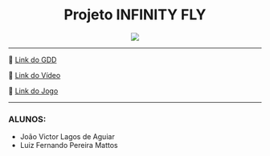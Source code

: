 <!-- CABEÇALHO --> 
<h1 align="center">Projeto INFINITY FLY</h1>

<!-- GIF do jogo -->
<p align="center">
    <img src="https://media.giphy.com/media/MAsPvc2RN77pwhBORq/giphy.gif">
</p>

<hr>

<!-- Links -->
<p>🔗 <a href="https://s3.us-west-2.amazonaws.com/secure.notion-static.com/4ba19ae6-d9fc-46d7-88bf-19422c0bb4aa/GDD.pdf?X-Amz-Algorithm=AWS4-HMAC-SHA256&X-Amz-Content-Sha256=UNSIGNED-PAYLOAD&X-Amz-Credential=AKIAT73L2G45EIPT3X45%2F20221216%2Fus-west-2%2Fs3%2Faws4_request&X-Amz-Date=20221216T210511Z&X-Amz-Expires=86400&X-Amz-Signature=b11a4ece738b86d98cb8a1de04ac0ee319268331e6d63f8c8bc8b42259e842af&X-Amz-SignedHeaders=host&response-content-disposition=filename%3D%22GDD.pdf%22&x-id=GetObject">Link do GDD</a></p>
<p>🔗 <a href="https://www.youtube.com/watch?v=oGWz_9oobgw">Link do Vídeo</a></p>
<p>🔗 <a href="https://luizmattos.itch.io/infinity-fly">Link do Jogo</a></p>

<hr>

<!-- Alunos -->
<h3>ALUNOS:</h3>
<ul >
    <li> João Victor Lagos de Aguiar
    <li> Luiz Fernando Pereira Mattos
</ul>
